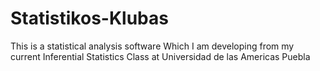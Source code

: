 # Statistikos-Klubas
This is a statistical analysis software
Which I am developing from my current Inferential Statistics Class at Universidad de las Americas Puebla
